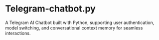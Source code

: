 # Telegram-chatbot.py
A Telegram AI Chatbot built with Python, supporting user authentication, model switching, and conversational context memory for seamless interactions.
